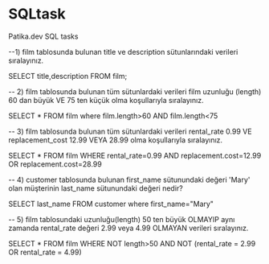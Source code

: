 # SQLtask
Patika.dev SQL tasks

--1) film tablosunda bulunan title ve description sütunlarındaki verileri sıralayınız.

SELECT title,description FROM film;

-- 2) film tablosunda bulunan tüm sütunlardaki verileri film uzunluğu (length) 60 dan büyük VE 75 ten küçük olma koşullarıyla sıralayınız.

SELECT * FROM film where film.length>60 AND film.length<75

-- 3) film tablosunda bulunan tüm sütunlardaki verileri rental_rate 0.99 VE replacement_cost 12.99 VEYA 28.99 olma koşullarıyla sıralayınız.

SELECT * FROM film WHERE rental_rate=0.99 AND replacement.cost=12.99 OR replacement.cost=28.99

-- 4) customer tablosunda bulunan first_name sütunundaki değeri 'Mary' olan müşterinin last_name sütunundaki değeri nedir?

SELECT last_name FROM customer where first_name="Mary"

-- 5) film tablosundaki uzunluğu(length) 50 ten büyük OLMAYIP aynı zamanda rental_rate değeri 2.99 veya 4.99 OLMAYAN verileri sıralayınız.

SELECT * FROM film WHERE NOT length>50 AND NOT (rental_rate = 2.99 OR rental_rate = 4.99)
